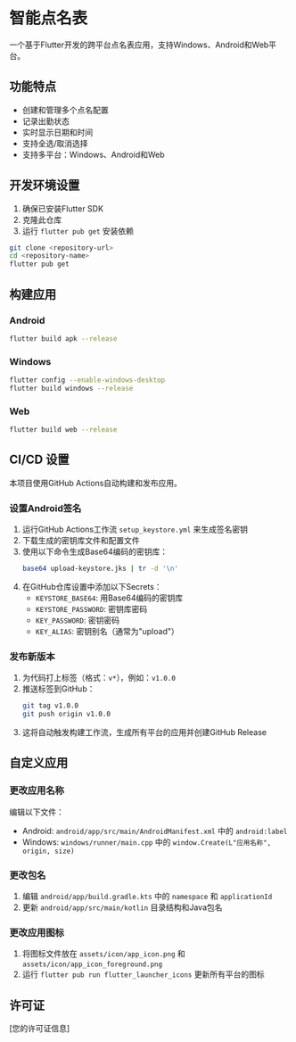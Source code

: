 # 智能点名表

一个基于Flutter开发的跨平台点名表应用，支持Windows、Android和Web平台。

## 功能特点

- 创建和管理多个点名配置
- 记录出勤状态
- 实时显示日期和时间
- 支持全选/取消选择
- 支持多平台：Windows、Android和Web

## 开发环境设置

1. 确保已安装Flutter SDK
2. 克隆此仓库
3. 运行 `flutter pub get` 安装依赖

```bash
git clone <repository-url>
cd <repository-name>
flutter pub get
```

## 构建应用

### Android

```bash
flutter build apk --release
```

### Windows

```bash
flutter config --enable-windows-desktop
flutter build windows --release
```

### Web

```bash
flutter build web --release
```

## CI/CD 设置

本项目使用GitHub Actions自动构建和发布应用。

### 设置Android签名

1. 运行GitHub Actions工作流 `setup_keystore.yml` 来生成签名密钥
2. 下载生成的密钥库文件和配置文件
3. 使用以下命令生成Base64编码的密钥库：
   ```bash
   base64 upload-keystore.jks | tr -d '\n'
   ```
4. 在GitHub仓库设置中添加以下Secrets：
   - `KEYSTORE_BASE64`: 用Base64编码的密钥库
   - `KEYSTORE_PASSWORD`: 密钥库密码
   - `KEY_PASSWORD`: 密钥密码
   - `KEY_ALIAS`: 密钥别名（通常为"upload"）

### 发布新版本

1. 为代码打上标签（格式：`v*`），例如：`v1.0.0`
2. 推送标签到GitHub：
   ```bash
   git tag v1.0.0
   git push origin v1.0.0
   ```
3. 这将自动触发构建工作流，生成所有平台的应用并创建GitHub Release

## 自定义应用

### 更改应用名称

编辑以下文件：
- Android: `android/app/src/main/AndroidManifest.xml` 中的 `android:label`
- Windows: `windows/runner/main.cpp` 中的 `window.Create(L"应用名称", origin, size)`

### 更改包名

1. 编辑 `android/app/build.gradle.kts` 中的 `namespace` 和 `applicationId`
2. 更新 `android/app/src/main/kotlin` 目录结构和Java包名

### 更改应用图标

1. 将图标文件放在 `assets/icon/app_icon.png` 和 `assets/icon/app_icon_foreground.png`
2. 运行 `flutter pub run flutter_launcher_icons` 更新所有平台的图标

## 许可证

[您的许可证信息] 